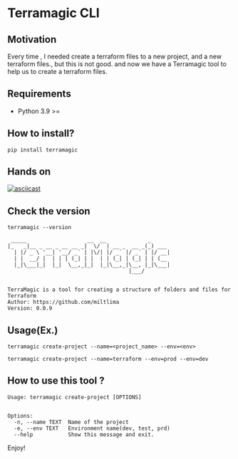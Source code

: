 # Terramagic CLI


## Motivation

Every time , I needed create a terraform files to a new project, and a new terraform files., but this is not good. and now we have a Terramagic tool to help us to create a terraform files.

## Requirements

- Python 3.9 >=

## How to install?

```shell
pip install terramagic
```

## Hands on

[![asciicast](https://asciinema.org/a/xeSFySIjxwGK4x4m83y8BfbZY.png)](https://asciinema.org/a/xeSFySIjxwGK4x4m83y8BfbZY)

## Check the version

```shell
terramagic --version

 _____                   __  __             _      
|_   _|__ _ __ _ __ __ _|  \/  | __ _  __ _(_) ___ 
  | |/ _ \ '__| '__/ _` | |\/| |/ _` |/ _` | |/ __|
  | |  __/ |  | | | (_| | |  | | (_| | (_| | | (__ 
  |_|\___|_|  |_|  \__,_|_|  |_|\__,_|\__, |_|\___|
                                      |___/        


TerraMagic is a tool for creating a structure of folders and files for Terraform
Author: https://github.com/miltlima
Version: 0.0.9
```

## Usage(Ex.)

```shell
terramagic create-project --name=<project_name> --env=<env>
```

```shell
terramagic create-project --name=terraform --env=prod --env=dev
```

## How to use this tool ?

```shell
Usage: terramagic create-project [OPTIONS]


Options:
  -n, --name TEXT  Name of the project
  -e, --env TEXT   Environment name(dev, test, prd)
  --help           Show this message and exit.
```

Enjoy!
